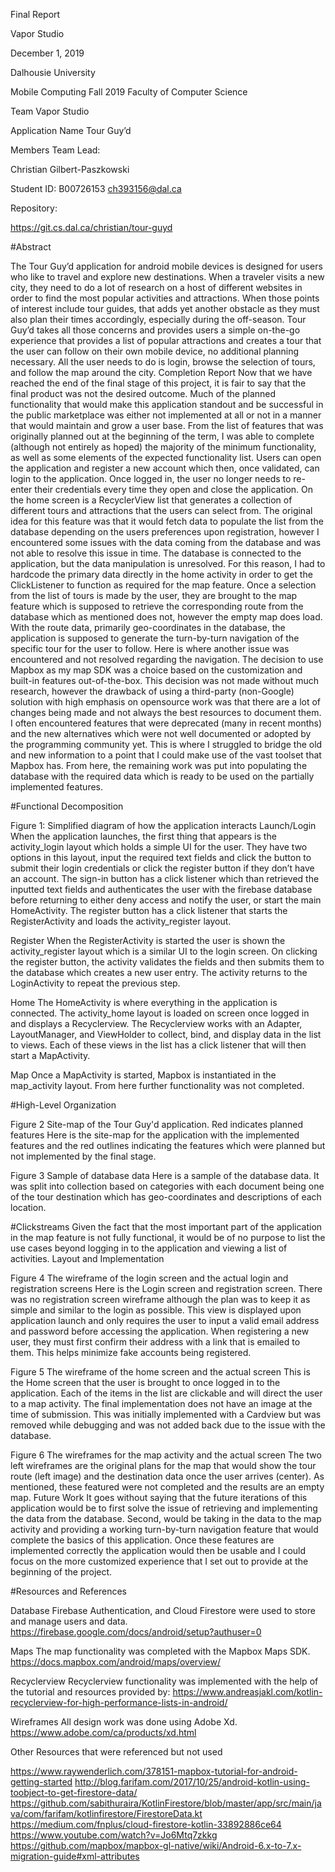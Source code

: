 Final Report
 
Vapor Studio

December 1, 2019

Dalhousie University

Mobile Computing
Fall 2019
Faculty of Computer Science

Team
Vapor Studio

Application Name
Tour Guy’d

Members
Team Lead:

Christian Gilbert-Paszkowski

Student ID: B00726153
ch393156@dal.ca

Repository:

https://git.cs.dal.ca/christian/tour-guyd


#Abstract

The Tour Guy’d application for android mobile devices is designed for users who like to travel and explore new destinations. When a traveler visits a new city, they need to do a lot of research on a host of different websites in order to find the most popular activities and attractions. When those points of interest include tour guides, that adds yet another obstacle as they must also plan their times accordingly, especially during the off-season. Tour Guy’d takes all those concerns and provides users a simple on-the-go experience that provides a list of popular attractions and creates a tour that the user can follow on their own mobile device, no additional planning necessary. All the user needs to do is login, browse the selection of tours, and follow the map around the city.
Completion Report
Now that we have reached the end of the final stage of this project, it is fair to say that the final product was not the desired outcome. Much of the planned functionality that would make this application standout and be successful in the public marketplace was either not implemented at all or not in a manner that would maintain and grow a user base. 
From the list of features that was originally planned out at the beginning of the term, I was able to complete (although not entirely as hoped) the majority of the minimum functionality, as well as some elements of the expected functionality list. Users can open the application and register a new account which then, once validated, can login to the application. Once logged in, the user no longer needs to re-enter their credentials every time they open and close the application. On the home screen is a RecyclerView list that generates a collection of different tours and attractions that the users can select from. The original idea for this feature was that it would fetch data to populate the list from the database depending on the users preferences upon registration, however I encountered some issues with the data coming from the database and was not able to resolve this issue in time. The database is connected to the application, but the data manipulation is unresolved. For this reason, I had to hardcode the primary data directly in the home activity in order to get the ClickListener to function as required for the map feature. Once a selection from the list of tours is made by the user, they are brought to the map feature which is supposed to retrieve the corresponding route from the database which as mentioned does not, however the empty map does load. With the route data, primarily geo-coordinates in the database, the application is supposed to generate the turn-by-turn navigation of the specific tour for the user to follow. Here is where another issue was encountered and not resolved regarding the navigation. The decision to use Mapbox as my map SDK was a choice based on the customization and built-in features out-of-the-box. This decision was not made without much research, however the drawback of using a third-party (non-Google) solution with high emphasis on opensource work was that there are a lot of changes being made and not always the best resources to document them. I often encountered features that were deprecated (many in recent months) and the new alternatives which were not well documented or adopted by the programming community yet. This is where I struggled to bridge the old and new information to a point that I could make use of the vast toolset that Mapbox has. From here, the remaining work was put into populating the database with the required data which is ready to be used on the partially implemented features.


#Functional Decomposition
 
Figure 1: Simplified diagram of how the application interacts
Launch/Login
When the application launches, the first thing that appears is the activity_login layout which holds a simple UI for the user. They have two options in this layout, input the required text fields and click the button to submit their login credentials or click the register button if they don’t have an account. The sign-in button has a click listener which than retrieved the inputted text fields and authenticates the user with the firebase database before returning to either deny access and notify the user, or start the main HomeActivity. The register button has a click listener that starts the RegisterActivity and loads the activity_register layout.

Register
When the RegisterActivity is started the user is shown the activity_register layout which is a similar UI to the login screen. On clicking the register button, the activity validates the fields and then submits them to the database which creates a new user entry. The activity returns to the LoginActivity to repeat the previous step.

Home
The HomeActivity is where everything in the application is connected. The activity_home layout is loaded on screen once logged in and displays a Recyclerview. The Recyclerview works with an Adapter, LayoutManager, and ViewHolder to collect, bind, and display data in the list to views. Each of these views in the list has a click listener that will then start a MapActivity.

Map
Once a MapActivity is started, Mapbox is instantiated in the map_activity layout. From here further functionality was not completed.


#High-Level Organization
 
Figure 2 Site-map of the Tour Guy'd application. Red indicates planned features
Here is the site-map for the application with the implemented features and the red outlines indicating the features which were planned but not implemented by the final stage. 
 
Figure 3 Sample of database data
Here is a sample of the database data. It was split into collection based on categories with each document being one of the tour destination which has geo-coordinates and descriptions of each location.


#Clickstreams
Given the fact that the most important part of the application in the map feature is not fully functional, it would be of no purpose to list the use cases beyond logging in to the application and viewing a list of activities.
Layout and Implementation
 
Figure 4 The wireframe of the login screen and the actual login and registration screens
Here is the Login screen and registration screen. There was no registration screen wireframe although the plan was to keep it as simple and similar to the login as possible. This view is displayed upon application launch and only requires the user to input a valid email address and password before accessing the application. When registering a new user, they must first confirm their address with a link that is emailed to them. This helps minimize fake accounts being registered.

 
Figure 5 The wireframe of the home screen and the actual screen
This is the Home screen that the user is brought to once logged in to the application. Each of the items in the list are clickable and will direct the user to a map activity. The final implementation does not have an image at the time of submission. This was initially implemented with a Cardview but was removed while debugging and was not added back due to the issue with the database.
 
Figure 6 The wireframes for the map activity and the actual screen
The two left wireframes are the original plans for the map that would show the tour route (left image) and the destination data once the user arrives (center). As mentioned, these featured were not completed and the results are an empty map.
Future Work
It goes without saying that the future iterations of this application would be to first solve the issue of retrieving and implementing the data from the database. Second, would be taking in the data to the map activity and providing a working turn-by-turn navigation feature that would complete the basics of this application. Once these features are implemented correctly the application would then be usable and I could focus on the more customized experience that I set out to provide at the beginning of the project.


#Resources and References

Database
Firebase Authentication, and Cloud Firestore were used to store and manage users and data.
https://firebase.google.com/docs/android/setup?authuser=0

Maps
The map functionality was completed with the Mapbox Maps SDK.
https://docs.mapbox.com/android/maps/overview/

Recyclerview
Recyclerview functionality was implemented with the help of the tutorial and resources provided by:
https://www.andreasjakl.com/kotlin-recyclerview-for-high-performance-lists-in-android/

Wireframes
All design work was done using Adobe Xd.
https://www.adobe.com/ca/products/xd.html

Other Resources that were referenced but not used

https://www.raywenderlich.com/378151-mapbox-tutorial-for-android-getting-started
http://blog.farifam.com/2017/10/25/android-kotlin-using-toobject-to-get-firestore-data/
https://github.com/sabithuraira/KotlinFirestore/blob/master/app/src/main/java/com/farifam/kotlinfirestore/FirestoreData.kt
https://medium.com/fnplus/cloud-firestore-kotlin-33892886ce64
https://www.youtube.com/watch?v=Jo6Mtq7zkkg
https://github.com/mapbox/mapbox-gl-native/wiki/Android-6.x-to-7.x-migration-guide#xml-attributes
